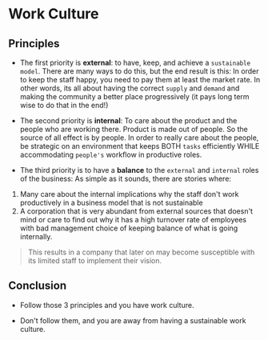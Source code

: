 
# Work Culture
## Principles
- The first priority is **external**: to have, keep, and achieve a `sustainable model`. There are many ways to do this, but the end result is this: In order to keep the staff happy, you need to pay them at least the market rate. In other words, its all about having the correct `supply` and `demand` and making the community a better place progressively (it pays long term wise to do that in the end!)

- The second priority is **internal**: To care about the product and the people who are working there. Product is made out of people. So the source of all effect is by people. In order to really care about the people, be strategic on an environment that keeps BOTH `tasks` efficiently WHILE accommodating `people's` workflow in productive roles.

- The third priority is to have a **balance** to the `external` and `internal` roles of the business: As simple as it sounds, there are stories where: 

1. Many care about the internal implications why the staff don't work productively in a business model that is not sustainable 
2. A corporation that is very abundant from external sources that doesn't mind or care to find out why it has a high turnover rate of employees with bad management choice of keeping balance of what is going internally. 

> This results in a company that later on may become susceptible with its limited staff to implement their vision.

## Conclusion
- Follow those 3 principles and you have work culture. 

- Don't follow them, and you are away from having a sustainable work culture.

